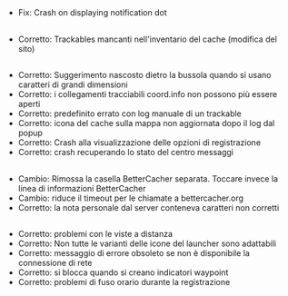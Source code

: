 ##
- Fix: Crash on displaying notification dot

##
- Corretto: Trackables mancanti nell'inventario del cache (modifica del sito)

##
- Corretto: Suggerimento nascosto dietro la bussola quando si usano caratteri di grandi dimensioni
- Corretto: i collegamenti tracciabili coord.info non possono più essere aperti
- Corretto: predefinito errato con log manuale di un trackable
- Corretto: icona del cache sulla mappa non aggiornata dopo il log dal popup
- Corretto: Crash alla visualizzazione delle opzioni di registrazione
- Corretto: crash recuperando lo stato del centro messaggi

##
- Cambio: Rimossa la casella BetterCacher separata. Toccare invece la linea di informazioni BetterCacher
- Cambio: riduce il timeout per le chiamate a bettercacher.org
- Corretto: la nota personale dal server conteneva caratteri non corretti

##
- Corretto: problemi con le viste a distanza
- Corretto: Non tutte le varianti delle icone del launcher sono adattabili
- Corretto: messaggio di errore obsoleto se non è disponibile la connessione di rete
- Corretto: si blocca quando si creano indicatori waypoint
- Corretto: problemi di fuso orario durante la registrazione
